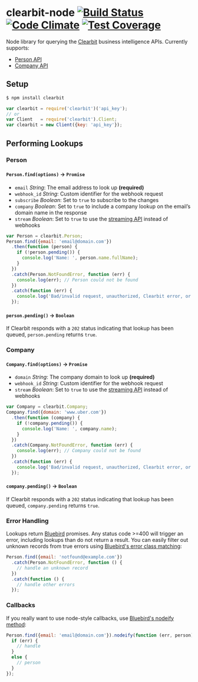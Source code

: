 clearbit-node [![Build Status](https://travis-ci.org/bendrucker/clearbit-node.svg?branch=master)](https://travis-ci.org/bendrucker/clearbit-node) [![Code Climate](https://codeclimate.com/github/bendrucker/clearbit-node/badges/gpa.svg)](https://codeclimate.com/github/bendrucker/clearbit-node) [![Test Coverage](https://codeclimate.com/github/bendrucker/clearbit-node/badges/coverage.svg)](https://codeclimate.com/github/bendrucker/clearbit-node)
=============

Node library for querying the [Clearbit](https://clearbit.co) business intelligence APIs. Currently supports:

* [Person API](https://clearbit.co/docs#person-api)
* [Company API](https://clearbit.co/docs#company-api)

## Setup
```bash
$ npm install clearbit
```
```js
var clearbit = require('clearbit')('api_key');
// or 
var Client   = require('clearbit').Client;
var clearbit = new Client({key: 'api_key'});
```

## Performing Lookups

### Person

#### `Person.find(options)` -> `Promise`
  * `email` *String*: The email address to look up **(required)**
  * `webhook_id` *String*: Custom identifier for the webhook request
  * `subscribe` *Boolean*: Set to `true` to subscribe to the changes
  * `company` *Boolean*: Set to `true` to include a company lookup on the email’s domain name in the response
  * `stream` *Boolean*: Set to `true` to use the [streaming API](https://clearbit.co/docs?shell#streaming) instead of webhooks 

```js
var Person = clearbit.Person;
Person.find({email: 'email@domain.com'})
  .then(function (person) {
    if (!person.pending()) {
      console.log('Name: ', person.name.fullName);
    }
  })
  .catch(Person.NotFoundError, function (err) {
    console.log(err); // Person could not be found
  })
  .catch(function (err) {
    console.log('Bad/invalid request, unauthorized, Clearbit error, or failed request');
  });
```

#### `person.pending()` -> `Boolean`
If Clearbit responds with a `202` status indicating that lookup has been queued, `person.pending` returns `true`.

### Company

#### `Company.find(options)` -> `Promise`
  * `domain` *String*: The company domain to look up **(required)**
  * `webhook_id` *String*: Custom identifier for the webhook request
  * `stream` *Boolean*: Set to `true` to use the [streaming API](https://clearbit.co/docs?shell#streaming) instead of webhooks 

```js
var Company = clearbit.Company;
Company.find({domain: 'www.uber.com'})
  .then(function (company) {
    if (!company.pending()) {
      console.log('Name: ', company.name);
    }
  })
  .catch(Company.NotFoundError, function (err) {
    console.log(err); // Company could not be found
  })
  .catch(function (err) {
    console.log('Bad/invalid request, unauthorized, Clearbit error, or failed request');
  });
```

#### `company.pending()` -> `Boolean`
If Clearbit responds with a `202` status indicating that lookup has been queued, `company.pending` returns `true`.

### Error Handling
Lookups return [Bluebird](https://github.com/petkaantonov/bluebird) promises. Any status code >=400 will trigger an error, including lookups than do not return a result. You can easily filter out unknown records from true errors using [Bluebird's error class matching](https://github.com/petkaantonov/bluebird/blob/master/API.md#catchfunction-errorclassfunction-predicate-function-handler---promise):

```js
Person.find({email: 'notfound@example.com'})
  .catch(Person.NotFoundError, function () {
    // handle an unknown record
  })
  .catch(function () {
    // handle other errors
  });
```

### Callbacks
If you really want to use node-style callbacks, use [Bluebird's nodeify method](https://github.com/petkaantonov/bluebird/blob/master/API.md#nodeifyfunction-callback--object-options---promise):

```js
Person.find({email: 'email@domain.com'}).nodeify(function (err, person) {
  if (err) {
    // handle
  }
  else {
    // person
  }
});
```
